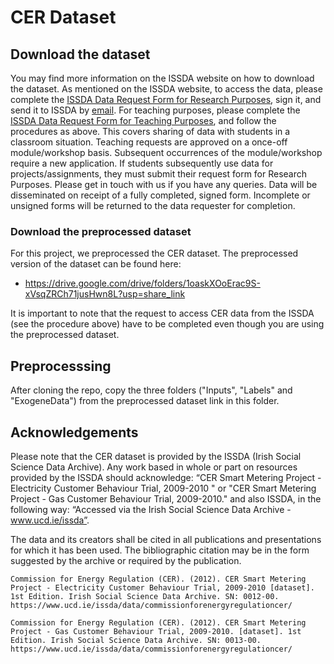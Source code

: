 # CER Dataset

## Download the dataset

You may find more information on the ISSDA website on how to download the dataset. As mentioned on the ISSDA website, to access the data, please complete the [ISSDA Data Request Form for Research Purposes](https://www.ucd.ie/issda/t4media/ISSDA_Application_Research_V5.1.docx), sign it, and send it to ISSDA by [email](issda@ucd.ie).
For teaching purposes, please complete the [ISSDA Data Request Form for Teaching Purposes](https://www.ucd.ie/issda/t4media/ISSDA_Application_Teaching_V4.docx), and follow the procedures as above. This covers sharing of data with students in a classroom situation. Teaching requests are approved on a once-off module/workshop basis. Subsequent occurrences of the module/workshop require a new application. If students subsequently use data for projects/assignments, they must submit their request form for Research Purposes. Please get in touch with us if you have any queries.
Data will be disseminated on receipt of a fully completed, signed form. Incomplete or unsigned forms will be returned to the data requester for completion.

### Download the preprocessed dataset

For this project, we preprocessed the CER dataset. The preprocessed version of the dataset can be found here:

- https://drive.google.com/drive/folders/1oaskXOoErac9S-xVsqZRCh71jusHwn8L?usp=share_link

It is important to note that the request to access CER data from the ISSDA (see the procedure above) have to be completed even though you are using the preprocessed dataset.

## Preprocesssing

After cloning the repo, copy the three folders ("Inputs", "Labels" and "ExogeneData") from the preprocessed dataset link in this folder.

## Acknowledgements

Please note that the CER dataset is provided by the ISSDA (Irish Social Science Data Archive).
Any work based in whole or part on resources provided by the ISSDA should acknowledge: “CER Smart Metering Project - Electricity Customer Behaviour Trial, 2009-2010 " or "CER Smart Metering Project - Gas Customer Behaviour Trial, 2009-2010." and also ISSDA, in the following way: “Accessed via the Irish Social Science Data Archive - www.ucd.ie/issda”.

The data and its creators shall be cited in all publications and presentations for which it has been used. The bibliographic citation may be in the form suggested by the archive or required by the publication.
```
Commission for Energy Regulation (CER). (2012). CER Smart Metering Project - Electricity Customer Behaviour Trial, 2009-2010 [dataset]. 1st Edition. Irish Social Science Data Archive. SN: 0012-00. https://www.ucd.ie/issda/data/commissionforenergyregulationcer/
```
```
Commission for Energy Regulation (CER). (2012). CER Smart Metering Project - Gas Customer Behaviour Trial, 2009-2010. [dataset]. 1st Edition. Irish Social Science Data Archive. SN: 0013-00. https://www.ucd.ie/issda/data/commissionforenergyregulationcer/
```
